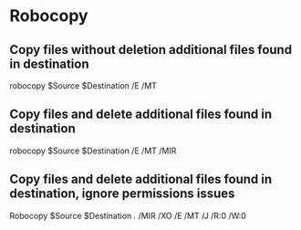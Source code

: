# Robocopy

## Copy files without deletion additional files found in destination
robocopy $Source $Destination /E /MT

## Copy files and delete additional files found in destination
robocopy $Source $Destination /E /MT /MIR

## Copy files and delete additional files found in destination, ignore permissions issues
Robocopy $Source $Destination *.* /MIR /XO /E /MT /J /R:0 /W:0